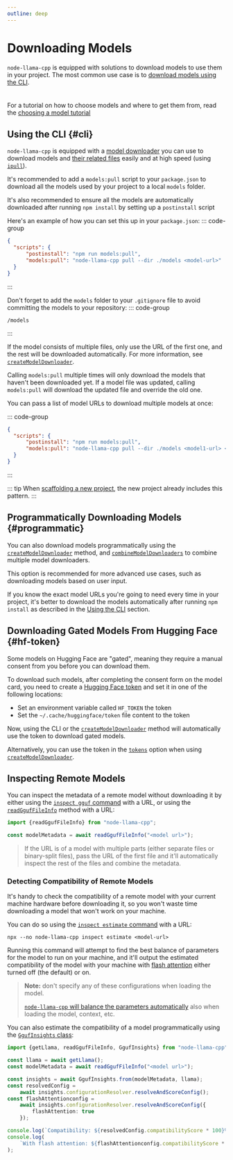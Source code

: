 ```yaml
---
outline: deep
---
```

# Downloading Models
`node-llama-cpp` is equipped with solutions to download models to use them in your project.
The most common use case is to [download models using the CLI](#cli).

<div class="tip custom-block" style="padding-top: 8px">

For a tutorial on how to choose models and where to get them from, read the [choosing a model tutorial](./choosing-a-model)

</div>

## Using the CLI {#cli}
`node-llama-cpp` is equipped with a [model downloader](../cli/pull) you can use to download models and [their related files](../api/functions/createModelDownloader.md) easily and at high speed (using [`ipull`](https://www.npmjs.com/package/ipull)).

It's recommended to add a `models:pull` script to your `package.json` to download all the models used by your project to a local `models` folder.

It's also recommended to ensure all the models are automatically downloaded after running `npm install` by setting up a `postinstall` script

Here's an example of how you can set this up in your `package.json`:
::: code-group
```json [<code>package.json</code>]
{
  "scripts": {
      "postinstall": "npm run models:pull",
      "models:pull": "node-llama-cpp pull --dir ./models <model-url>"
  }
}
```
:::

Don't forget to add the `models` folder to your `.gitignore` file to avoid committing the models to your repository:
::: code-group
``` [<code>.gitignore</code>]
/models
```
:::

If the model consists of multiple files, only use the URL of the first one, and the rest will be downloaded automatically.
For more information, see [`createModelDownloader`](../api/functions/createModelDownloader).

Calling `models:pull` multiple times will only download the models that haven't been downloaded yet.
If a model file was updated, calling `models:pull` will download the updated file and override the old one.

You can pass a list of model URLs to download multiple models at once:

::: code-group
```json [<code>package.json</code>]
{
  "scripts": {
      "postinstall": "npm run models:pull",
      "models:pull": "node-llama-cpp pull --dir ./models <model1-url> <model2-url> <model3-url>"
  }
}
```
:::

::: tip
When [scaffolding a new project](./index.md#scaffold-new-project), the new project already includes this pattern.
:::

## Programmatically Downloading Models {#programmatic}
You can also download models programmatically using the [`createModelDownloader`](../api/functions/createModelDownloader.md) method,
and [`combineModelDownloaders`](../api/functions/combineModelDownloaders.md) to combine multiple model downloaders.

This option is recommended for more advanced use cases, such as downloading models based on user input.

If you know the exact model URLs you're going to need every time in your project, it's better to download the models
automatically after running `npm install` as described in the [Using the CLI](#cli) section.

## Downloading Gated Models From Hugging Face {#hf-token}
Some models on Hugging Face are "gated", meaning they require a manual consent from you before you can download them.

To download such models, after completing the consent form on the model card, you need to create a [Hugging Face token](https://huggingface.co/docs/hub/en/security-tokens) and set it in one of the following locations:
* Set an environment variable called `HF_TOKEN` the token
* Set the `~/.cache/huggingface/token` file content to the token

Now, using the CLI or the [`createModelDownloader`](../api/functions/createModelDownloader.md) method will automatically use the token to download gated models.

Alternatively, you can use the token in the [`tokens`](../api/type-aliases/ModelDownloaderOptions.md#tokens) option when using [`createModelDownloader`](../api/functions/createModelDownloader.md).

## Inspecting Remote Models
You can inspect the metadata of a remote model without downloading it by either using the [`inspect gguf` command](../cli/inspect/gguf.md) with a URL,
or using the [`readGgufFileInfo`](../api/functions/readGgufFileInfo.md) method with a URL:
```typescript
import {readGgufFileInfo} from "node-llama-cpp";

const modelMetadata = await readGgufFileInfo("<model url>");
```
> If the URL is of a model with multiple parts (either separate files or binary-split files),
> pass the URL of the first file and it'll automatically inspect the rest of the files and combine the metadata.

### Detecting Compatibility of Remote Models
It's handy to check the compatibility of a remote model with your current machine hardware before downloading it,
so you won't waste time downloading a model that won't work on your machine.

You can do so using the [`inspect estimate` command](../cli/inspect/estimate.md) with a URL:
```shell
npx --no node-llama-cpp inspect estimate <model-url>
```

Running this command will attempt to find the best balance of parameters for the model to run on your machine,
and it'll output the estimated compatibility of the model with your machine with [flash attention](./guide/tips-and-tricks.md#flash-attention) either turned off (the default) or on.

> **Note:** don't specify any of these configurations when loading the model.
> 
> [`node-llama-cpp` will balance the parameters automatically](./index.md#gpu-support) also when loading the model,
> context, etc.

You can also estimate the compatibility of a model programmatically using the [`GgufInsights` class](../api/classes/GgufInsights.md):
```typescript
import {getLlama, readGgufFileInfo, GgufInsights} from "node-llama-cpp";

const llama = await getLlama();
const modelMetadata = await readGgufFileInfo("<model url>");

const insights = await GgufInsights.from(modelMetadata, llama);
const resolvedConfig =
    await insights.configurationResolver.resolveAndScoreConfig();
const flashAttentionconfig =
    await insights.configurationResolver.resolveAndScoreConfig({
        flashAttention: true
    });

console.log(`Compatibility: ${resolvedConfig.compatibilityScore * 100}%`);
console.log(
    `With flash attention: ${flashAttentionconfig.compatibilityScore * 100}%`
);
```
